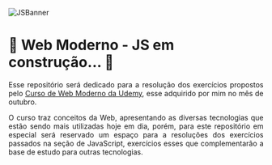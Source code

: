 ![JSBanner](https://user-images.githubusercontent.com/70289115/138187937-10813473-69d6-4e3a-985b-31687375da67.png)


# 🚧 Web Moderno - JS em construção... 🚧

<p align="justify"> Esse repositório será dedicado para a resolução dos exercícios propostos pelo <a href="https://www.udemy.com/course/curso-web/" target="_blank">Curso de Web Moderno da Udemy</a>, esse adquirido por mim no mês de outubro. </p>
 
<p align="justify"> O curso traz conceitos da Web, apresentando as diversas tecnologias que estão sendo mais utilizadas hoje em dia, porém, para este repositório em especial será reservado um espaço para a resoluções dos exercícios passados na seção de JavaScript, exercícios esses que complementarão a base de estudo para outras tecnologias. </p>